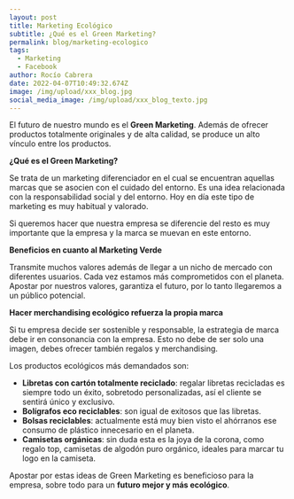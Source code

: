 ```yaml
---
layout: post
title: Marketing Ecológico
subtitle: ¿Qué es el Green Marketing?
permalink: blog/marketing-ecologico
tags:
  - Marketing
  - Facebook
author: Rocío Cabrera
date: 2022-04-07T10:49:32.674Z
image: /img/upload/xxx_blog.jpg
social_media_image: /img/upload/xxx_blog_texto.jpg
---
```

El futuro de nuestro mundo es el **Green Marketing**. Además de ofrecer productos totalmente originales y de alta calidad, se produce un alto vínculo entre los productos.



**¿Qué es el Green Marketing?**

Se trata de un marketing diferenciador en el cual se encuentran aquellas marcas que se asocien con el cuidado del entorno. Es una idea relacionada con la responsabilidad social y del entorno. Hoy en día este tipo de marketing es muy habitual y valorado.

Si queremos hacer que nuestra empresa se diferencie del resto es muy importante que la empresa y la marca se muevan en este entorno.



**Beneficios en cuanto al Marketing Verde**

Transmite muchos valores además de llegar a un nicho de mercado con diferentes usuarios. Cada vez estamos más comprometidos con el planeta. Apostar por nuestros valores, garantiza el futuro, por lo tanto llegaremos a un público potencial.



**Hacer merchandising ecológico refuerza la propia marca**

Si tu empresa decide ser sostenible y responsable, la estrategia de marca debe ir en consonancia con la empresa. Esto no debe de ser solo una imagen, debes ofrecer también regalos y merchandising.

Los productos ecológicos más demandados son:

* **Libretas con cartón totalmente reciclado**: regalar libretas recicladas es siempre todo un éxito, sobretodo personalizadas, así el cliente se sentirá único y exclusivo. 
* **Bolígrafos eco reciclables**: son igual de exitosos que las libretas.
* **Bolsas reciclables**: actualmente está muy bien visto el ahórranos ese consumo de plástico innecesario en el planeta.
* **Camisetas orgánicas**: sin duda esta es la joya de la corona, como regalo top, camisetas de algodón puro orgánico, ideales para marcar tu logo en la camiseta.



Apostar por estas ideas de Green Marketing es beneficioso para la empresa, sobre todo para un **futuro mejor y más ecológico**.